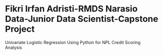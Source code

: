 # Fikri Irfan Adristi-RMDS Narasio Data-Junior Data Scientist-Capstone Project
Univariate Logistic Regression Using Python for NPL Credit Scoring Analysis
